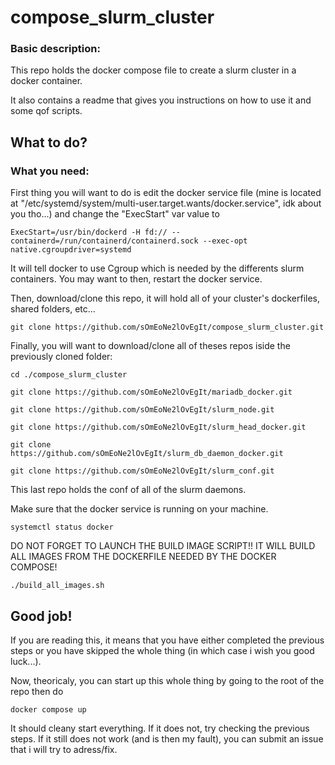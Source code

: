# compose_slurm_cluster
### Basic description:
This repo holds the docker compose file to create a slurm cluster in a docker container.

It also contains a readme that gives you instructions on how to use it and some qof scripts.


## What to do?
### What you need:

First thing you will want to do is edit the docker service file (mine is located at "/etc/systemd/system/multi-user.target.wants/docker.service", idk about you tho...) and change the "ExecStart" var value to
```
ExecStart=/usr/bin/dockerd -H fd:// --containerd=/run/containerd/containerd.sock --exec-opt native.cgroupdriver=systemd
```
It will tell docker to use Cgroup which is needed by the differents slurm containers.
You may want to then, restart the docker service.

Then, download/clone this repo, it will hold all of your cluster's dockerfiles, shared folders, etc...
```
git clone https://github.com/sOmEoNe2lOvEgIt/compose_slurm_cluster.git
```

Finally, you will want to download/clone all of theses repos iside the previously cloned folder:

```
cd ./compose_slurm_cluster

git clone https://github.com/sOmEoNe2lOvEgIt/mariadb_docker.git

git clone https://github.com/sOmEoNe2lOvEgIt/slurm_node.git

git clone https://github.com/sOmEoNe2lOvEgIt/slurm_head_docker.git

git clone https://github.com/sOmEoNe2lOvEgIt/slurm_db_daemon_docker.git

git clone https://github.com/sOmEoNe2lOvEgIt/slurm_conf.git
```

This last repo holds the conf of all of the slurm daemons.

Make sure that the docker service is running on your machine.
```
systemctl status docker
```

DO NOT FORGET TO LAUNCH THE BUILD IMAGE SCRIPT!! IT WILL BUILD ALL IMAGES FROM THE DOCKERFILE NEEDED BY THE DOCKER COMPOSE!
```
./build_all_images.sh
```

## Good job!

If you are reading this, it means that you have either completed the previous steps or you have skipped the whole thing (in which case i wish you good luck...).

Now, theoricaly, you can start up this whole thing by going to the root of the repo then do 
```
docker compose up
```
It should cleany start everything. If it does not, try checking the previous steps. If it still does not work (and is then my fault), you can submit an issue that i will try to adress/fix.
